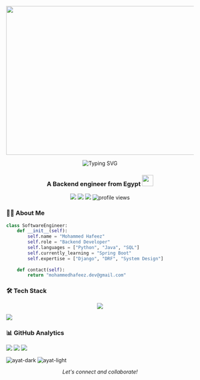 <p align="center">
<!--   <a>
    <img src="https://mir-s3-cdn-cf.behance.net/project_modules/max_1200/22b22287602523.5dbd29081561d.gif" width="1920" height="400">
  </a> -->
 <a>
    <img src="https://camo.githubusercontent.com/4c3fd71b359cd5dfadc21247cde8f16ecbe5d41db8ac79ef28e3091ab02a8bef/68747470733a2f2f6d69722d73332d63646e2d63662e626568616e63652e6e65742f70726f6a6563745f6d6f64756c65732f6d61785f313230302f3831626234623136353638343031392e363430623630333864313333652e676966" width="1920" height="400">
  </a>
</p>

<div align="center">
  <img src="https://readme-typing-svg.demolab.com?font=Fira+Code&weight=600&size=30&duration=4000&pause=1000&color=66FCF1&center=true&vCenter=true&width=600&lines=Hi%F0%9F%91%8B%2C+I'm+Mohammed+Hafeez;Backend+Engineer+%F0%9F%92%BB;Python+%7C+Django+%7C+DRF+%7C+Docker" alt="Typing SVG" />
</div>

<h3 align="center">A Backend engineer from Egypt <img src="https://media.giphy.com/media/WUlplcMpOCEmTGBtBW/giphy.gif" width="30"></h3>

<p align="center">
  <a href="https://www.linkedin.com/in/mohammed-hafeez-574306235"><img src="https://img.shields.io/badge/-LinkedIn-0A66C2?style=flat&logo=LinkedIn&logoColor=white"/></a>
  <a href="https://twitter.com/mohamedhafeez0"><img src="https://img.shields.io/badge/-Twitter-1DA1F2?style=flat&logo=Twitter&logoColor=white"/></a>
  <a href="mailto:mohammedhafeez.dev@gmail.com"><img src="https://img.shields.io/badge/-Email-EA4335?style=flat&logo=Gmail&logoColor=white"/></a>
  <img src="https://komarev.com/ghpvc/?username=muhammedhafeez&label=Profile%20views&color=0e75b6&style=flat" alt="profile views"/>
</p>


### 👨‍💻 About Me

```python
class SoftwareEngineer:
    def __init__(self):
        self.name = "Mohammed Hafeez"
        self.role = "Backend Developer"
        self.languages = ["Python", "Java", "SQL"]
        self.currently_learning = "Spring Boot"
        self.expertise = ["Django", "DRF", "System Design"]
        
    def contact(self):
        return "mohammedhafeez.dev@gmail.com"
```

### 🛠️ Tech Stack

<p align="center">
  <a href="https://skillicons.dev">
    <img src="https://skillicons.dev/icons?i=python,django,java,spring,aws,git,firebase,flutter,nodejs,postgresql,mysql,sqlite,postman,cpp,arduino&perline=8" />
  </a>
</p>

<img src="https://user-images.githubusercontent.com/73097560/115834477-dbab4500-a447-11eb-908a-139a6edaec5c.gif">

### 📊 GitHub Analytics

<!-- GitHub activity graph -->
<img src="https://github-readme-activity-graph.vercel.app/graph?username=MUHAMMEDHAFEEZ&theme=tokyonight&area=true&hide_border=true&width=300" />


<!-- GitHub trophy stats -->
<img src="https://github-profile-trophy.vercel.app/?username=MUHAMMEDHAFEEZ&theme=tokyonight&no-bg=true&no-frame=true&column=3&margin-w=15&margin-h=15&width=300" />



<img src="https://user-images.githubusercontent.com/73097560/115834477-dbab4500-a447-11eb-908a-139a6edaec5c.gif">


![ayat-dark](https://github.com/user-attachments/assets/916aad76-a56d-4e72-a2de-5f70d5ecde93#gh-dark-mode-only&cache_seconds=1800&count_private=true)
![ayat-light](https://github.com/user-attachments/assets/1ba2bd51-f9b2-4080-b48b-7f6dd9845336#gh-light-mode-only)

<p align="center">
  <i>Let's connect and collaborate!</i>
</p>
